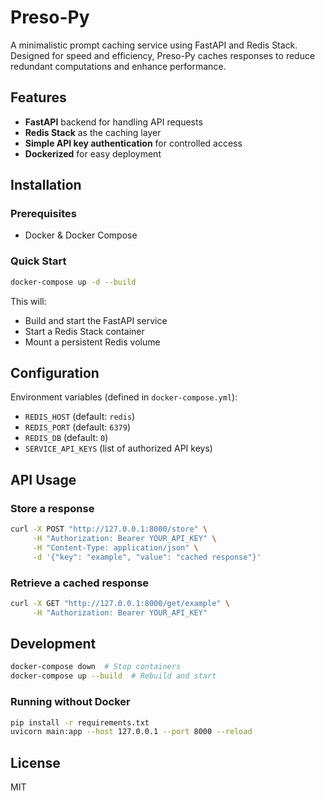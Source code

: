 # Preso-Py

A minimalistic prompt caching service using FastAPI and Redis Stack. Designed for speed and efficiency, Preso-Py caches responses to reduce redundant computations and enhance performance.

## Features

- **FastAPI** backend for handling API requests
- **Redis Stack** as the caching layer
- **Simple API key authentication** for controlled access
- **Dockerized** for easy deployment

## Installation

### Prerequisites

- Docker & Docker Compose

### Quick Start

```sh
docker-compose up -d --build
```

This will:

- Build and start the FastAPI service
- Start a Redis Stack container
- Mount a persistent Redis volume

## Configuration

Environment variables (defined in `docker-compose.yml`):

- `REDIS_HOST` (default: `redis`)
- `REDIS_PORT` (default: `6379`)
- `REDIS_DB` (default: `0`)
- `SERVICE_API_KEYS` (list of authorized API keys)

## API Usage

### Store a response

```sh
curl -X POST "http://127.0.0.1:8000/store" \
     -H "Authorization: Bearer YOUR_API_KEY" \
     -H "Content-Type: application/json" \
     -d '{"key": "example", "value": "cached response"}'
```

### Retrieve a cached response

```sh
curl -X GET "http://127.0.0.1:8000/get/example" \
     -H "Authorization: Bearer YOUR_API_KEY"
```

## Development

```sh
docker-compose down  # Stop containers
docker-compose up --build  # Rebuild and start
```

### Running without Docker

```sh
pip install -r requirements.txt
uvicorn main:app --host 127.0.0.1 --port 8000 --reload
```

## License

MIT

